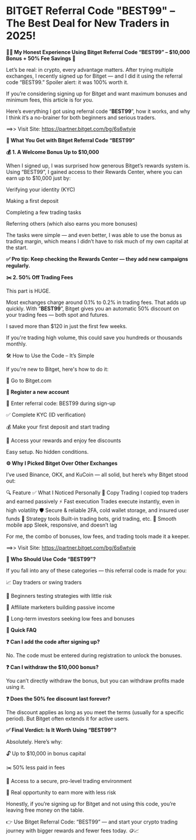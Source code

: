 # BITGET Referral Code "BEST99" – The Best Deal for New Traders in 2025!

**🧑‍💻 My Honest Experience Using Bitget Referral Code “BEST99” – $10,000 Bonus + 50% Fee Savings 🎁**

Let’s be real: in crypto, every advantage matters. After trying multiple exchanges, I recently signed up for Bitget — and I did it using the referral code “BEST99.” Spoiler alert: it was 100% worth it.

If you’re considering signing up for Bitget and want maximum bonuses and minimum fees, this article is for you.

Here’s everything I got using referral code “**BEST99**”, how it works, and why I think it’s a no-brainer for both beginners and serious traders.

==>> Visit Site: https://partner.bitget.com/bg/6s6wtyje

**🎯 What You Get with Bitget Referral Code “BEST99”**

**💰 1. A Welcome Bonus Up to $10,000**

When I signed up, I was surprised how generous Bitget’s rewards system is. Using “BEST99”, I gained access to their Rewards Center, where you can earn up to $10,000 just by:

Verifying your identity (KYC)

Making a first deposit

Completing a few trading tasks

Referring others (which also earns you more bonuses)

The tasks were simple — and even better, I was able to use the bonus as trading margin, which means I didn’t have to risk much of my own capital at the start.

**✅ Pro tip: Keep checking the Rewards Center — they add new campaigns regularly.**

**✂️ 2. 50% Off Trading Fees**

This part is HUGE.

Most exchanges charge around 0.1% to 0.2% in trading fees. That adds up quickly. With “**BEST99**”, Bitget gives you an automatic 50% discount on your trading fees — both spot and futures.

I saved more than $120 in just the first few weeks.

If you're trading high volume, this could save you hundreds or thousands monthly.

🛠️ How to Use the Code – It’s Simple

If you're new to Bitget, here's how to do it:

🔗 Go to Bitget.com

**📝 Register a new account**

🧾 Enter referral code: BEST99 during sign-up

✅ Complete KYC (ID verification)

💰 Make your first deposit and start trading

🎉 Access your rewards and enjoy fee discounts

Easy setup. No hidden conditions.

**⚙️ Why I Picked Bitget Over Other Exchanges**

I’ve used Binance, OKX, and KuCoin — all solid, but here’s why Bitget stood out:

🔍 Feature	✅ What I Noticed Personally
🧠 Copy Trading	I copied top traders and earned passively
⚡ Fast execution	Trades execute instantly, even in high volatility
🛡️ Secure & reliable	2FA, cold wallet storage, and insured user funds
🤖 Strategy tools	Built-in trading bots, grid trading, etc.
📱 Smooth mobile app	Sleek, responsive, and doesn’t lag

For me, the combo of bonuses, low fees, and trading tools made it a keeper.

==>> Visit Site: https://partner.bitget.com/bg/6s6wtyje


**🧠 Who Should Use Code “BEST99”?**

If you fall into any of these categories — this referral code is made for you:

📈 Day traders or swing traders

🧪 Beginners testing strategies with little risk

🤝 Affiliate marketers building passive income

💼 Long-term investors seeking low fees and bonuses

**🔄 Quick FAQ**

**❓ Can I add the code after signing up?**

No. The code must be entered during registration to unlock the bonuses.

**❓ Can I withdraw the $10,000 bonus?**

You can’t directly withdraw the bonus, but you can withdraw profits made using it.

**❓ Does the 50% fee discount last forever?**

The discount applies as long as you meet the terms (usually for a specific period). But Bitget often extends it for active users.

**✅ Final Verdict: Is It Worth Using “BEST99”?**

Absolutely. Here’s why:

🔓 Up to $10,000 in bonus capital

✂️ 50% less paid in fees

🧠 Access to a secure, pro-level trading environment

🚀 Real opportunity to earn more with less risk

Honestly, if you’re signing up for Bitget and not using this code, you’re leaving free money on the table.

👉 Use Bitget Referral Code: “BEST99” — and start your crypto trading journey with bigger rewards and fewer fees today. 🪙📈
